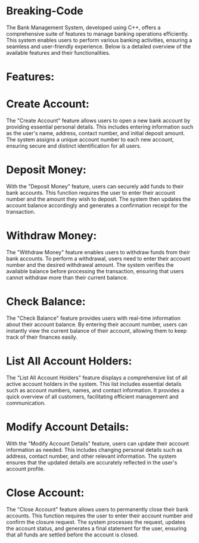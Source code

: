 # Breaking-Code
The Bank Management System, developed using C++, offers a comprehensive suite of features to manage banking operations efficiently. This system enables users to perform various banking activities, ensuring a seamless and user-friendly experience. Below is a detailed overview of the available features and their functionalities.

# Features:
# Create Account:
The "Create Account" feature allows users to open a new bank account by providing essential personal details. This includes entering information such as the user's name, address, contact number, and initial deposit amount. The system assigns a unique account number to each new account, ensuring secure and distinct identification for all users.

# Deposit Money:
With the "Deposit Money" feature, users can securely add funds to their bank accounts. This function requires the user to enter their account number and the amount they wish to deposit. The system then updates the account balance accordingly and generates a confirmation receipt for the transaction.

# Withdraw Money:
The "Withdraw Money" feature enables users to withdraw funds from their bank accounts. To perform a withdrawal, users need to enter their account number and the desired withdrawal amount. The system verifies the available balance before processing the transaction, ensuring that users cannot withdraw more than their current balance.

# Check Balance: 
The "Check Balance" feature provides users with real-time information about their account balance. By entering their account number, users can instantly view the current balance of their account, allowing them to keep track of their finances easily.

# List All Account Holders: 
The "List All Account Holders" feature displays a comprehensive list of all active account holders in the system. This list includes essential details such as account numbers, names, and contact information. It provides a quick overview of all customers, facilitating efficient management and communication.

# Modify Account Details: 
With the "Modify Account Details" feature, users can update their account information as needed. This includes changing personal details such as address, contact number, and other relevant information. The system ensures that the updated details are accurately reflected in the user's account profile.

# Close Account: 
The "Close Account" feature allows users to permanently close their bank accounts. This function requires the user to enter their account number and confirm the closure request. The system processes the request, updates the account status, and generates a final statement for the user, ensuring that all funds are settled before the account is closed.


